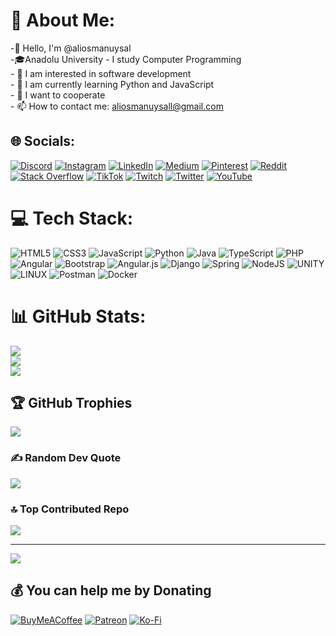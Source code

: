 # 💫 About Me:
-👋 Hello, I'm @aliosmanuysal<br>-🎓Anadolu University - I study Computer Programming<br>- 👀 I am interested in software development<br>- 🌱 I am currently learning Python and JavaScript<br>- 🫶 I want to cooperate<br>- 📫 How to contact me: aliosmanuysall@gmail.com


## 🌐 Socials:
[![Discord](https://img.shields.io/badge/Discord-%237289DA.svg?logo=discord&logoColor=white)](https://discord.gg/743741084747694080) [![Instagram](https://img.shields.io/badge/Instagram-%23E4405F.svg?logo=Instagram&logoColor=white)](https://instagram.com/aliosmanuysal) [![LinkedIn](https://img.shields.io/badge/LinkedIn-%230077B5.svg?logo=linkedin&logoColor=white)](https://linkedin.com/in/aliosmanuysal) [![Medium](https://img.shields.io/badge/Medium-12100E?logo=medium&logoColor=white)](https://medium.com/@aliosmanuysal) [![Pinterest](https://img.shields.io/badge/Pinterest-%23E60023.svg?logo=Pinterest&logoColor=white)](https://pinterest.com/aliosmanuysal) [![Reddit](https://img.shields.io/badge/Reddit-%23FF4500.svg?logo=Reddit&logoColor=white)](https://reddit.com/user/aliosmanuysal) [![Stack Overflow](https://img.shields.io/badge/-Stackoverflow-FE7A16?logo=stack-overflow&logoColor=white)](https://stackoverflow.com/users/20750301) [![TikTok](https://img.shields.io/badge/TikTok-%23000000.svg?logo=TikTok&logoColor=white)](https://tiktok.com/@aliosmanuysal) [![Twitch](https://img.shields.io/badge/Twitch-%239146FF.svg?logo=Twitch&logoColor=white)](https://twitch.tv/aliosmanuysal) [![Twitter](https://img.shields.io/badge/Twitter-%231DA1F2.svg?logo=Twitter&logoColor=white)](https://twitter.com/aliosmanuysal) [![YouTube](https://img.shields.io/badge/YouTube-%23FF0000.svg?logo=YouTube&logoColor=white)](https://youtube.com/@UCVaJ1Zj7Bl-sH_bSH4UJByg) 

# 💻 Tech Stack:
![HTML5](https://img.shields.io/badge/html5-%23E34F26.svg?style=for-the-badge&logo=html5&logoColor=white) ![CSS3](https://img.shields.io/badge/css3-%231572B6.svg?style=for-the-badge&logo=css3&logoColor=white) ![JavaScript](https://img.shields.io/badge/javascript-%23323330.svg?style=for-the-badge&logo=javascript&logoColor=%23F7DF1E) ![Python](https://img.shields.io/badge/python-3670A0?style=for-the-badge&logo=python&logoColor=ffdd54) ![Java](https://img.shields.io/badge/java-%23ED8B00.svg?style=for-the-badge&logo=java&logoColor=white) ![TypeScript](https://img.shields.io/badge/typescript-%23007ACC.svg?style=for-the-badge&logo=typescript&logoColor=white) ![PHP](https://img.shields.io/badge/php-%23777BB4.svg?style=for-the-badge&logo=php&logoColor=white) ![Angular](https://img.shields.io/badge/angular-%23DD0031.svg?style=for-the-badge&logo=angular&logoColor=white) ![Bootstrap](https://img.shields.io/badge/bootstrap-%23563D7C.svg?style=for-the-badge&logo=bootstrap&logoColor=white) ![Angular.js](https://img.shields.io/badge/angular.js-%23E23237.svg?style=for-the-badge&logo=angularjs&logoColor=white) ![Django](https://img.shields.io/badge/django-%23092E20.svg?style=for-the-badge&logo=django&logoColor=white) ![Spring](https://img.shields.io/badge/spring-%236DB33F.svg?style=for-the-badge&logo=spring&logoColor=white) ![NodeJS](https://img.shields.io/badge/node.js-6DA55F?style=for-the-badge&logo=node.js&logoColor=white) ![UNITY](https://img.shields.io/badge/Unity-%2320232a.svg?style=for-the-badge&logo=unity&logoColor=white) ![LINUX](https://img.shields.io/badge/Linux-FCC624?style=for-the-badge&logo=linux&logoColor=black) ![Postman](https://img.shields.io/badge/Postman-FF6C37?style=for-the-badge&logo=postman&logoColor=white) ![Docker](https://img.shields.io/badge/docker-%230db7ed.svg?style=for-the-badge&logo=docker&logoColor=white)
# 📊 GitHub Stats:
![](https://github-readme-stats.vercel.app/api?username=aliosmanuysal&theme=dark&hide_border=false&include_all_commits=true&count_private=true)<br/>
![](https://github-readme-streak-stats.herokuapp.com/?user=aliosmanuysal&theme=dark&hide_border=false)<br/>
![](https://github-readme-stats.vercel.app/api/top-langs/?username=aliosmanuysal&theme=dark&hide_border=false&include_all_commits=true&count_private=true&layout=compact)

## 🏆 GitHub Trophies
![](https://github-profile-trophy.vercel.app/?username=aliosmanuysal&theme=radical&no-frame=false&no-bg=false&margin-w=4)

### ✍️ Random Dev Quote
![](https://quotes-github-readme.vercel.app/api?type=horizontal&theme=dark)

### 🔝 Top Contributed Repo
![](https://github-contributor-stats.vercel.app/api?username=aliosmanuysal&limit=5&theme=dark&combine_all_yearly_contributions=true)

---
[![](https://visitcount.itsvg.in/api?id=aliosmanuysal&icon=2&color=12)](https://visitcount.itsvg.in)

  ## 💰 You can help me by Donating
  [![BuyMeACoffee](https://img.shields.io/badge/Buy%20Me%20a%20Coffee-ffdd00?style=for-the-badge&logo=buy-me-a-coffee&logoColor=black)](https://buymeacoffee.com/aliosmanuysal) [![Patreon](https://img.shields.io/badge/Patreon-F96854?style=for-the-badge&logo=patreon&logoColor=white)](https://patreon.com/aliosmanuysal) [![Ko-Fi](https://img.shields.io/badge/Ko--fi-F16061?style=for-the-badge&logo=ko-fi&logoColor=white)](https://ko-fi.com/aliosmanuysal) 

  
<!-- Proudly created with GPRM ( https://gprm.itsvg.in ) -->
